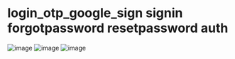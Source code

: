 ﻿# login_otp_google_sign signin forgotpassword resetpassword auth

![image](https://github.com/user-attachments/assets/0d2eb49b-dcfa-4aac-b566-fb7db8b19503)
![image](https://github.com/user-attachments/assets/51f74626-e4f9-42f9-b68e-ddf0eaf89bad)
![image](https://github.com/user-attachments/assets/48c31f31-bf61-464e-a436-258179383c01)
